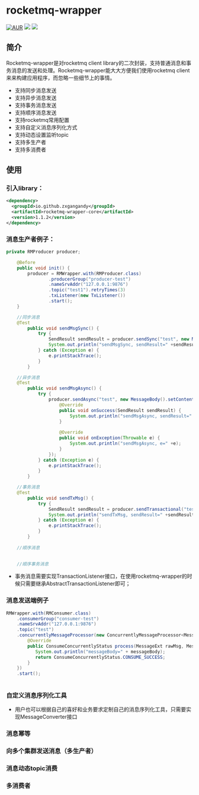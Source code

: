 # rocketmq-wrapper

[![AUR](https://img.shields.io/badge/license-Apache%20License%202.0-blue.svg)](https://github.com/zxgangandy/rocketmq-wrapper/blob/master/LICENSE)
[![](https://img.shields.io/badge/Author-zxgangandy-orange.svg)](https://github.com/zxgangandy/pigeon-rpc)
[![](https://img.shields.io/badge/version-1.1.2-brightgreen.svg)](https://github.com/zxgangandy/rocketmq-wrapper)

## 简介
Rocketmq-wrapper是对rocketmq client library的二次封装，支持普通消息和事务消息的发送和处理。Rocketmq-wrapper能大大方便我们使用rocketmq client来来构建应用程序，而忽略一些细节上的事情。

- 支持同步消息发送
- 支持异步消息发送
- 支持事务消息发送
- 支持顺序消息发送
- 支持rocketmq常用配置
- 支持自定义消息序列化方式
- 支持动态设置监听topic
- 支持多生产者
- 支持多消费者

## 使用
  ### 引入library：

  ``` xml
  <dependency>
    <groupId>io.github.zxgangandy</groupId>
    <artifactId>rocketmq-wrapper-core</artifactId>
    <version>1.1.2</version>
  </dependency>
  ```

  ### 消息生产者例子：


  ``` java
  private RMProducer producer;
  
      @Before
      public void init() {
          producer = RMWrapper.with(RMProducer.class)
                  .producerGroup("producer-test")
                  .nameSrvAddr("127.0.0.1:9876")
                  .topic("test1").retryTimes(3)
                  .txListener(new TxListener())
                  .start();
      }
  
      //同步消息
      @Test
          public void sendMsgSync() {
              try {
                  SendResult sendResult = producer.sendSync("test", new MessageBody().setContent("a"));
                  System.out.println("sendMsgSync, sendResult=" +sendResult);
              } catch (Exception e) {
                  e.printStackTrace();
              }
          }
  
      //异步消息
      @Test
          public void sendMsgAsync() {
              try {
                  producer.sendAsync("test", new MessageBody().setContent("b"), new SendCallback() {
                      @Override
                      public void onSuccess(SendResult sendResult) {
                          System.out.println("sendMsgAsync, sendResult=" +sendResult);
                      }
      
                      @Override
                      public void onException(Throwable e) {
                          System.out.println("sendMsgAsync, e=" +e);
                      }
                  });
              } catch (Exception e) {
                  e.printStackTrace();
              }
          }
  
      //事务消息
      @Test
          public void sendTxMsg() {
              try {
                  SendResult sendResult = producer.sendTransactional("test", new MessageBody().setContent("c"), "d");
                  System.out.println("sendTxMsg, sendResult=" +sendResult);
              } catch (Exception e) {
                  e.printStackTrace();
              }
          }
          
      //顺序消息
      
      
      //顺序事务消息
  
  ```

- 事务消息需要实现TransactionListener接口，在使用rocketmq-wrapper的时候只需要继承AbstractTransactionListener即可；
  
### 消息发送端例子

  ``` java
  RMWrapper.with(RMConsumer.class)
      .consumerGroup("consumer-test")
      .nameSrvAddr("127.0.0.1:9876")
      .topic("test")
      .concurrentlyMessageProcessor(new ConcurrentlyMessageProcessor<MessageBody>() {
          @Override
          public ConsumeConcurrentlyStatus process(MessageExt rawMsg, MessageBody messageBody) {
             System.out.println("messageBody=" + messageBody);
             return ConsumeConcurrentlyStatus.CONSUME_SUCCESS;
          }
      })
      .start();
    
  ```

### 自定义消息序列化工具

- 用户也可以根据自己的喜好和业务要求定制自己的消息序列化工具，只需要实现MessageConverter接口

### 消息幂等

### 向多个集群发送消息（多生产者）

### 消息动态topic消费

### 多消费者
